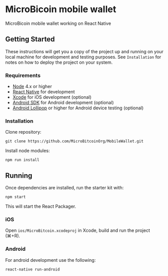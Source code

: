 # MicroBicoin mobile wallet

MicroBicoin mobile wallet working on React Native

## Getting Started

These instructions will get you a copy of the project up and running on your local machine for development and testing purposes. See `Installation` for notes on how to deploy the project on your system.

### Requirements

- [Node](https://nodejs.org) 4.x or higher
- [React Native](http://facebook.github.io/react-native/docs/getting-started.html) for development
- [Xcode](https://developer.apple.com/xcode/) for iOS development (optional)
- [Android SDK](https://developer.android.com/sdk/) for Android development (optional)
- [Android Lollipop](https://www.android.com/versions/lollipop-5-0/) or higher for Android device testing (optional)

### Installation

Clone repository:

```
git clone https://github.com/MicroBitcoinOrg/MobileWallet.git
```

Install node modules:

```
npm run install
```

## Running

Once dependencies are installed, run the starter kit with:

```
npm start
```

This will start the React Packager.

### iOS

Open `ios/MicroBitcoin.xcodeproj` in Xcode, build and run the project (⌘+R).

### Android

For android development use the following:

```
react-native run-android
```